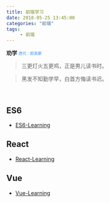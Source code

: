 ```yaml
---
title: 前端学习
date: 2018-05-25 13:45:00
categories: "前端"
tags:
     - 前端
---
```


**劝学**  <font color = #3a95ff face="微软雅黑" size="1">唐代：颜真卿</font>

> 三更灯火五更鸡，正是男儿读书时。

> 黑发不知勤学早，白首方悔读书迟。

<br/>

## ES6

- [ES6-Learning](https://github.com/zhich/ES6-Learning)

## React

- [React-Learning](https://github.com/zhich/React-Learning)

## Vue

- [Vue-Learning](https://github.com/zhich/Vue-Learning)